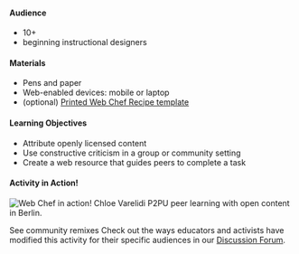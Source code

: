 #### Audience

* 10+
* beginning instructional designers

#### Materials

* Pens and paper
* Web-enabled devices: mobile or laptop
* (optional) [Printed Web Chef Recipe template](https://michelle.makes.org/thimble/OTg5MDY5NTY4/web-chef-recipe)

#### Learning Objectives

* Attribute openly licensed content
* Use constructive criticism in a group or community setting
* Create a web resource that guides peers to complete a task

#### Activity in Action!

![Web Chef in action!](http://mozilla.github.io/webmaker-curriculum/images/chef-in-action.jpg)
Chloe Varelidi
P2PU peer learning with open content in Berlin. 
               
See community remixes
Check out the ways educators and activists have modified this activity for their specific audiences in our [Discussion Forum](http://discourse.webmaker.org/t/testing-2-writing-the-web/1195/3). 